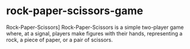 # rock-paper-scissors-game
Rock-Paper-Scissors] Rock-Paper-Scissors is a simple two-player game where, at a signal, players make figures with their hands, representing a rock, a piece of paper, or a pair of scissors. 
